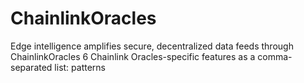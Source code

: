 # ChainlinkOracles
Edge intelligence amplifies secure, decentralized data feeds through ChainlinkOracles 6 Chainlink Oracles-specific features as a comma-separated list: patterns
